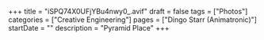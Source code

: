 +++
title = "iSPQ74X0UFjYBu4nwy0_.avif"
draft = false
tags = ["Photos"]
categories = ["Creative Engineering"]
pages = ["Dingo Starr (Animatronic)"]
startDate = ""
description = "Pyramid Place"
+++
